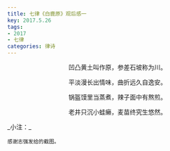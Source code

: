 ```yaml
---
title: 七律《白鹿原》观后感一
key: 2017.5.26
tags: 
- 2017
- 七律
categories: 律诗
---
```


<p align="center">凹凸黄土叫作原，参差石坡称为川。
</p>
<p align="center">平淡漫长出情味，曲折远久自逸安。
</p>
<p align="center">锅盔馍里当蒸煮，辣子面中有熬煎。
</p>
<p align="center">老井只沉小蛙癞，麦苗终究生悠然。
</p>
_小注：_

```
感谢志强发给的截图。
```